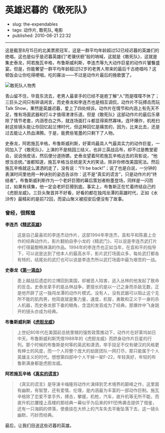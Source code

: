 # 英雄迟暮的《敢死队》

- slug: the-expendables
- tags: 动作片, 敢死队, 电影
- published: 2010-08-21 22:32

----------

这是截至8月15日的北美票房冠军，这是一群平均年龄超过52已经迟暮的英雄们的绝唱，这也是似乎是迟暮英雄们“老骥伏枥”般的呐喊，这就是《敢死队》，这就是集史泰龙，阿若施瓦辛格，布鲁斯威利斯，李连杰等九大动作巨星的动作片饕餮盛宴。但是，你能奢望一群平均年龄超过52岁的老男人带来的最后千古绝唱吗？这顿饭会让你吃得哽咽，吃的寡淡——不过是动作片最后的挽歌罢了。

![敢死队人物秀](//dn-serho.qbox.me/blog/2010082101.jpg)

青山留不住，毕竟东流去，老男人最拿手的已经不是庖丁解“人”而是喋喋不休了；三巨头之间只有碎语闲言，而史泰龙和李连杰也是相互调侃，动作片不玩搏击而玩Talk Show，果然是英雄迟暮，爱上了四处倾诉。动作片在情节和内涵上有先天不足，惟有场面武器和打斗才值得津津乐道。但是《敢死队》这部动作片的最后乐章除了情节老套，内涵苍白之外，就连场面打斗都显得索然寡味。连环爆炸，机枪扫射这些镜头能让你回忆起兰博时代，但这种回忆是痛苦的，因为，比来比去，还是过去能让人热血沸腾。于是，能费些笔墨的只剩下了人物。


史泰龙，阿若施瓦辛格，布鲁斯威利斯，好莱坞最具人气最具实力的动作巨星，一同加入了《敢死队》，上演的不是桃园三结义，也非三英战吕布，却不过是教堂密会，说说俏皮话，然后便分道扬镳。史泰龙望着阿若施瓦辛格远去的背影说，“他想当总统。”谁都知道，施瓦辛格当总统是天大的笑话，除非你修改美国宪法。然后施瓦辛格就这么潇洒的走了，没有说：“I’ll be back!”；说了也是白说，一分钟的表演时间里他用一种诀别的姿态告诉你：这不是“真实的谎言”，只是动作片的“终结者”。布鲁斯威利斯作为一个老奸巨猾的幕后策划者粉墨登场，同样是一闪而过，如果有续集，他一定会老奸巨猾到底。事实上，布鲁斯正在忙着终结自己的《虎胆龙威》。三巨头聚首并不好看，好看的都在独闯龙潭的英雄时代，正如《水浒传》最精彩的是前72回，而梁山聚义被招安后便没有了故事。

### 曾经，很辉煌

__李连杰《[精武英雄][1]》__

>这是自己最喜欢的李连杰动作片，这部1994年李连杰，袁和平和陈嘉上合作的经典动作片。影片翻拍自李小龙的《精武门》，可以说是李连杰武打片中打得最酣畅淋漓的作品。1994年的李连杰也正如当年，在袁和平的指导下，可以说是达到了他本人的最高水平，影片武打场面众多，每处武打都各有特的，结尾处的武打也可以说是李连杰所以武打场面中最为艰苦的一战。

__史泰龙《[第一滴血][2]》__

>患上越战后遗症的兰博回到美国，却被恶人陷害，逃入丛林的他发起了致命的反击。史泰龙拿手的是丛林战争，更擅长的是以一己之身而杀敌无数，正是他开辟了这一独闯龙潭的动作片模式。没有人，没有武器可以阻止这个无所不能的肌肉男，他简直就是集力量，速度，机智，勇敢和正义于一身的杀人机器，而史泰龙那下垂的眼角，含混的发音成为了经典，那爆炸中飞身跳开的镜头亦成为经典。

__布鲁斯威利斯《[虎胆龙威][3]》__

>上世纪80年代在美国前总统里根的强势政策推动下，动作片在好莱坞如日中天。布鲁斯威利斯凭借1988年的《虎胆龙威》而跻身动作片巨星的行列。那个时候的布鲁斯是何等的英武和潇洒，举手投足不仅有硬汉的风格更有绅士的风度，而一个人将整个庞大的劫匪团队一网打尽，那只能属于个人英雄主义的时代。想想第四部中个人干掉一架F-22，年轻真好，年轻的布鲁斯满身都是虎胆龙威。

__阿若施瓦辛格《[真实的谎言][4]》__

>《真实的谎言》是导演卡梅隆将动作片演绎到艺术境界的巅峰之作，这里面有幽默，有智慧，还有爱情，伦理，是内涵最为丰富的一部动作巨制。施瓦辛格除了恋爱不拿手外，搏击，攀援，机枪，汽车，直升机等无所不能，而直升机拦腰撞上高楼的那经典一幕似乎为后来的911恐怖袭击提供了借鉴，还有一只海鸥的停落，使悬挂在大桥上的汽车失去平衡坠落下去，这一镜头幽默，巧妙而经典。

最后，让我们目送这些迟暮的英雄。

[1]: http://movie.douban.com/subject/1292895/
[2]: http://movie.douban.com/subject/1294323/
[3]: http://movie.douban.com/subject/1292697/
[4]: http://movie.douban.com/subject/1292553/